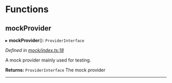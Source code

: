

# Functions

<a id="mockprovider"></a>

##  mockProvider

▸ **mockProvider**(): `ProviderInterface`

*Defined in [mock/index.ts:18](https://github.com/polkadot-js/api/blob/99b9332/packages/rpc-provider/src/mock/index.ts#L18)*

A mock provider mainly used for testing.

**Returns:** `ProviderInterface`
The mock provider

___

